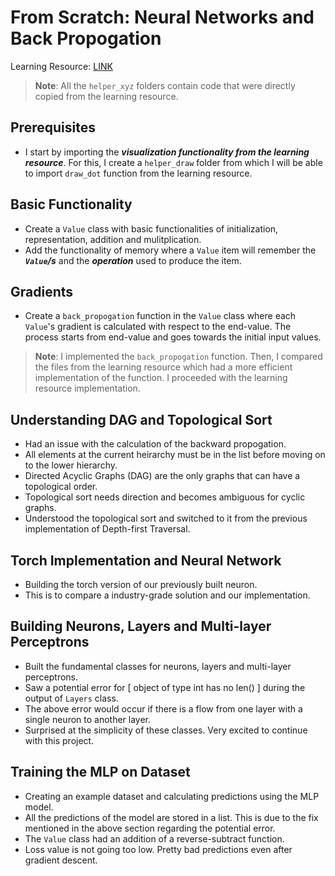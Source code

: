 # From Scratch: Neural Networks and Back Propogation

Learning Resource: [LINK](https://youtu.be/VMj-3S1tku0?si=qfz9OuDRKSzVn2nY)

>**Note**: All the `helper_xyz` folders contain code that were directly copied from the learning resource. 

## Prerequisites
- I start by importing the ***visualization functionality from the learning resource***. For this, I create a `helper_draw` folder from which I will be able to import `draw_dot` function from the learning resource.

## Basic Functionality
- Create a `Value` class with basic functionalities of initialization, representation, addition and mulitplication.
- Add the functionality of memory where a `Value` item will remember the ***`Value`/s*** and the ***operation*** used to produce the item.

## Gradients
- Create a `back_propogation` function in the `Value` class where each `Value`'s gradient is calculated with respect to the end-value. The process starts from end-value and goes towards the initial input values.
> **Note**: I implemented the `back_propogation` function. Then, I compared the files from the learning resource which had a more efficient implementation of the function. I proceeded with the learning resource implementation.

## Understanding DAG and Topological Sort
- Had an issue with the calculation of the backward propogation.
- All elements at the current heirarchy must be in the list before moving on to the lower hierarchy.
- Directed Acyclic Graphs (DAG) are the only graphs that can have a topological order.
- Topological sort needs direction and becomes ambiguous for cyclic graphs.
- Understood the topological sort and switched to it from the previous implementation of Depth-first Traversal.

## Torch Implementation and Neural Network
- Building the torch version of our previously built neuron.
- This is to compare a industry-grade solution and our implementation.

## Building Neurons, Layers and Multi-layer Perceptrons
- Built the fundamental classes for neurons, layers and multi-layer perceptrons.
- Saw a potential error for [ object of type int has no len() ] during the output of `Layers` class.
- The above error would occur if there is a flow from one layer with a single neuron to another layer.
- Surprised at the simplicity of these classes. Very excited to continue with this project.

## Training the MLP on Dataset
- Creating an example dataset and calculating predictions using the MLP model.
- All the predictions of the model are stored in a list. This is due to the fix mentioned in the above section regarding the potential error.
- The `Value` class had an addition of a reverse-subtract function.
- Loss value is not going too low. Pretty bad predictions even after gradient descent.